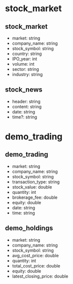 # stock_market
## stock_market
- market: string
- company_name: string
- stock_symbol: string
- country: string
- IPO_year: int
- volume: int
- sector: string
- industry: string

## stock_news
- header: string
- content: string
- date: string
- time?: string


# demo_trading
## demo_trading
- market: string
- company_name: string
- stock_symbol: string
- transaction_type: string
- stock_value: double
- quantity: int
- brokerage_fee: double
- equity: double
- date: string
- time: string

## demo_holdings
- market: string
- company_name: string
- stock_symbol: string
- avg_cost_price: double
- quantity: int
- total_cost_price: double
- equity: double
- latest_closing_price: double